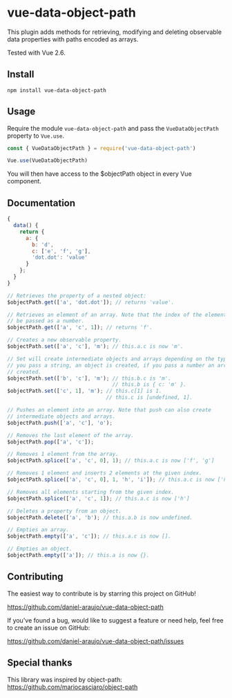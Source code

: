 # vue-data-object-path

This plugin adds methods for retrieving, modifying and deleting observable data
properties with paths encoded as arrays.

Tested with Vue 2.6.


## Install

```
npm install vue-data-object-path
```


## Usage

Require the module `vue-data-object-path` and pass the `VueDataObjectPath`
property to `Vue.use`.

```js
const { VueDataObjectPath } = require('vue-data-object-path')

Vue.use(VueDataObjectPath)
```

You will then have access to the $objectPath object in every Vue component.


## Documentation

```js
{
  data() {
    return {
      a: {
        b: 'd',
        c: ['e', 'f', 'g'],
        'dot.dot': 'value'
      }
    };
  }
}

// Retrieves the property of a nested object:
$objectPath.get(['a', 'dot.dot']); // returns 'value'.

// Retrieves an element of an array. Note that the index of the element must
// be passed as a number.
$objectPath.get(['a', 'c', 1]); // returns 'f'.

// Creates a new observable property.
$objectPath.set(['a', 'c'], 'm'); // this.a.c is now 'm'.

// Set will create intermediate objects and arrays depending on the type. If
// you pass a string, an object is created, if you pass a number an array is
// created.
$objectPath.set(['b', 'c'], 'm'); // this.b.c is 'm'.
                                  // this.b is { c: 'm' }.
$objectPath.set(['c', 1], 'm'); // this.c[1] is 1.
                                // this.c is [undefined, 1].

// Pushes an element into an array. Note that push can also create
// intermediate objects and arrays.
$objectPath.push(['a', 'c'], 'o');

// Removes the last element of the array.
$objectPath.pop(['a', 'c']);

// Removes 1 element from the array.
$objectPath.splice(['a', 'c', 0], 1); // this.a.c is now ['f', 'g']

// Removes 1 element and inserts 2 elements at the given index.
$objectPath.splice(['a', 'c', 0], 1, 'h', 'i']); // this.a.c is now ['h', 'i', 'g']

// Removes all elements starting from the given index.
$objectPath.splice(['a', 'c', 1]); // this.a.c is now ['h']

// Deletes a property from an object.
$objectPath.delete(['a', 'b'); // this.a.b is now undefined.

// Empties an array.
$objectPath.empty(['a', 'c']); // this.a.c is now [].

// Empties an object.
$objectPath.empty(['a']); // this.a is now {}.
```


## Contributing

The easiest way to contribute is by starring this project on GitHub!

https://github.com/daniel-araujo/vue-data-object-path

If you've found a bug, would like to suggest a feature or need help, feel free
to create an issue on GitHub:

https://github.com/daniel-araujo/vue-data-object-path/issues


## Special thanks

This library was inspired by object-path:
https://github.com/mariocasciaro/object-path
